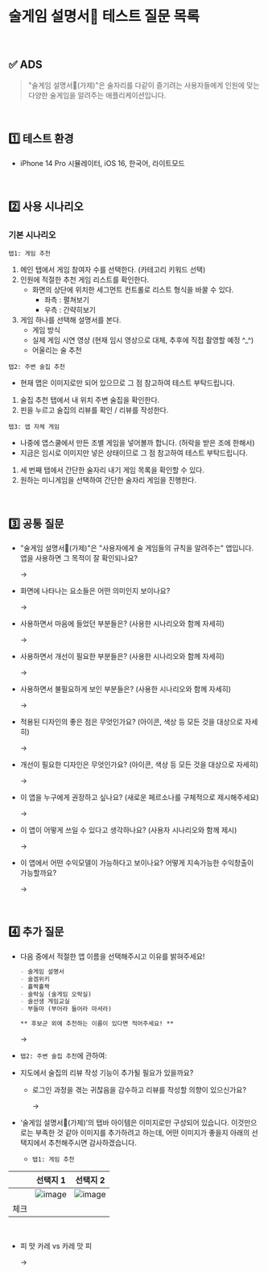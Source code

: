 # 술게임 설명서🍻 테스트 질문 목록

<br>

## ✅ ADS

> "술게임 설명서🍻(가제)"은 술자리를 다같이 즐기려는 사용자들에게 인원에 맞는 다양한 술게임을 알려주는 애플리케이션입니다.

<br>

## 1️⃣ 테스트 환경

- iPhone 14 Pro 시뮬레이터, iOS 16, 한국어, 라이트모드

<br>

## 2️⃣ 사용 시나리오

### 기본 시나리오

`탭1: 게임 추천`

1. 메인 탭에서 게임 참여자 수를 선택한다. (카테고리 키워드 선택)
2. 인원에 적절한 추천 게임 리스트를 확인한다.
    - 화면의 상단에 위치한 세그먼트 컨트롤로 리스트 형식을 바꿀 수 있다.
        - 좌측 : 펼쳐보기
        - 우측 : 간략히보기
3. 게임 하나를 선택해 설명서를 본다.
    - 게임 방식
    - 실제 게임 시연 영상 (현재 임시 영상으로 대체, 추후에 직접 촬영할 예정 ^_^)
    - 어울리는 술 추천

`탭2: 주변 술집 추천`

- 현재 맵은 이미지로만 되어 있으므로 그 점 참고하여 테스트 부탁드립니다.
1. 술집 추천 탭에서 내 위치 주변 술집을 확인한다. 
2. 핀을 누르고 술집의 리뷰를 확인 / 리뷰를 작성한다.

`탭3: 앱 자체 게임`

- 나중에 앱스쿨에서 만든 조별 게임을 넣어볼까 합니다. (허락을 받은 조에 한해서)
- 지금은 임시로 이미지만 넣은 상태이므로 그 점 참고하여 테스트 부탁드립니다.
1. 세 번째 탭에서 간단한 술자리 내기 게임 목록을 확인할 수 있다.
2. 원하는 미니게임을 선택하여 간단한 술자리 게임을 진행한다.


<br>

## 3️⃣ 공통 질문

- "술게임 설명서🍻(가제)"은 "사용자에게 술 게임들의 규칙을 알려주는" 앱입니다. 앱을 사용하면 그 목적이 잘 확인되나요?
    
    → 
    
- 화면에 나타나는 요소들은 어떤 의미인지 보이나요?
    
    →
    
- 사용하면서 마음에 들었던 부분들은? (사용한 시나리오와 함께 자세히)
    
    →
    
- 사용하면서 개선이 필요한 부분들은? (사용한 시나리오와 함께 자세히)
    
    →
    
- 사용하면서 불필요하게 보인 부분들은? (사용한 시나리오와 함께 자세히)
    
    →
    
- 적용된 디자인의 좋은 점은 무엇인가요? (아이콘, 색상 등 모든 것을 대상으로 자세히)
    
    →
    
- 개선이 필요한 디자인은 무엇인가요? (아이콘, 색상 등 모든 것을 대상으로 자세히)
    
    →
    
- 이 앱을 누구에게 권장하고 싶나요? (새로운 페르소나를 구체적으로 제시해주세요)
    
    →
    
- 이 앱이 어떻게 쓰일 수 있다고 생각하나요? (사용자 시나리오와 함께 제시)
    
    →
    
- 이 앱에서 어떤 수익모델이 가능하다고 보이나요? 어떻게 지속가능한 수익창출이 가능할까요?
    
    →
    
<br>

## 4️⃣ 추가 질문

- 다음 중에서 적절한 앱 이름을 선택해주시고 이유를 밝혀주세요!
    
    ```markdown
    - 술게임 설명서
    - 술겜위키
    - 홀짝홀짝
    - 술락실 (술게임 오락실)
    - 술선생 게임교실
    - 부들마 (부어라 들어라 마셔라)
    
    ** 후보군 외에 추천하는 이름이 있다면 적어주세요! **
    ```
    
    →
    
- `탭2: 주변 술집 추천`에 관하여:
- 지도에서 술집의 리뷰 작성 기능이 추가될 필요가 있을까요?
    - 로그인 과정을 겪는 귀찮음을 감수하고 리뷰를 작성할 의향이 있으신가요?
        
        → 
        

- ‘술게임 설명서🍻(가제)’의 탭바 아이템은 이미지로만 구성되어 있습니다. 이것만으로는 부족한 것 같아 이미지를 추가하려고 하는데, 어떤 이미지가 좋을지 아래의 선택지에서 추천해주시면 감사하겠습니다.
    - `탭1: 게임 추천`
 
|  | 선택지 1 | 선택지 2|
|--|:------:|:------:|
|  |![image](https://user-images.githubusercontent.com/50159740/201835597-d9a705a4-9550-45a6-b464-9e0fd7587240.png)| ![image](https://user-images.githubusercontent.com/50159740/201835619-a18d17de-d80f-4243-aa9f-80c74296428d.png) |
|체크| | |


<br>

- 피 맛 카레 vs 카레 맛 피
    
    →
